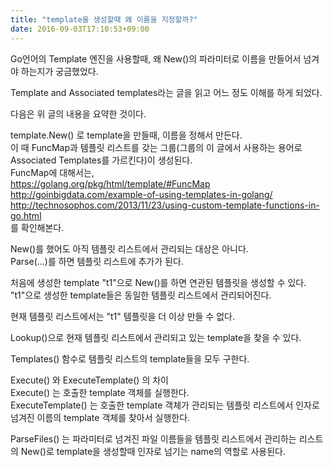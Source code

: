 ```yaml
---
title: "template을 생성할때 왜 이름을 지정할까?"
date: 2016-09-03T17:10:53+09:00
---
```


Go언어의 Template 엔진을 사용할때, 왜 New()의 파라미터로 이름을 만들어서 넘겨야 하는지가 궁금했었다.  
  
Template and Associated templates라는 글을 읽고 어느 정도 이해를 하게 되었다.  
  
다음은 위 글의 내용을 요약한 것이다.  
  
template.New() 로 template을 만들때, 이름을 정해서 만든다.  
이 때 FuncMap과 템플릿 리스트를 갖는 그룹(그룹의 이 글에서 사용하는 용어로 Associated Templates를 가르킨다)이 생성된다.  
FuncMap에 대해서는,  
https://golang.org/pkg/html/template/#FuncMap  
http://goinbigdata.com/example-of-using-templates-in-golang/  
http://technosophos.com/2013/11/23/using-custom-template-functions-in-go.html  
를 확인해본다.

New()를 했어도 아직 템플릿 리스트에서 관리되는 대상은 아니다.  
Parse(...)를 하면 템플릿 리스트에 추가가 된다.  
  
처음에 생성한 template "t1"으로 New()를 하면 연관된 템플릿을 생성할 수 있다.  
"t1"으로 생성한 template들은 동일한 템플릿 리스트에서 관리되어진다.  
  
현재 템플릿 리스트에서는 "t1" 템플릿을 더 이상 만들 수 없다.  
  
Lookup()으로 현재 템플릿 리스트에서 관리되고 있는 template을 찾을 수 있다.  
  
Templates() 함수로 템플릿 리스트의 template들을 모두 구한다.  
  
Execute() 와 ExecuteTemplate() 의 차이  
Execute() 는 호출한 template 객체를 실행한다.  
ExecuteTemplate() 는 호출한 template 객체가 관리되는 템플릿 리스트에서 인자로 넘겨진 이름의 template 객체를 찾아서 실행한다.  
  
ParseFiles() 는 파라미터로 넘겨진 파일 이름들을 템플릿 리스트에서 관리하는 리스트의 New()로 template을 생성할때 인자로 넘기는 name의 역할로 사용된다.
